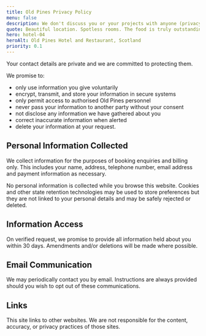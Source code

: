 ```yaml
---
title: Old Pines Privacy Policy
menu: false
description: We don't discuss you or your projects with anyone (privacy policy and GDPR).
quote: Beautiful location. Spotless rooms. The food is truly outstanding.
hero: hotel-04
heroAlt: Old Pines Hotel and Restaurant, Scotland
priority: 0.1
---
```


Your contact details are private and we are committed to protecting them.

We promise to:

* only use information you give voluntarily
* encrypt, transmit, and store your information in secure systems
* only permit access to authorised Old Pines personnel
* never pass your information to another party without your consent
* not disclose any information we have gathered about you
* correct inaccurate information when alerted
* delete your information at your request.


## Personal Information Collected

We collect information for the purposes of booking enquiries and billing only. This includes your name, address, telephone number, email address and payment information as necessary.

No personal information is collected while you browse this website. Cookies and other state retention technologies may be used to store preferences but they are not linked to your personal details and may be safely rejected or deleted.


## Information Access

On verified request, we promise to provide all information held about you within 30 days. Amendments and/or deletions will be made where possible.


## Email Communication

We may periodically contact you by email. Instructions are always provided should you wish to opt out of these communications.


## Links

This site links to other websites. We are not responsible for the content, accuracy, or privacy practices of those sites.
